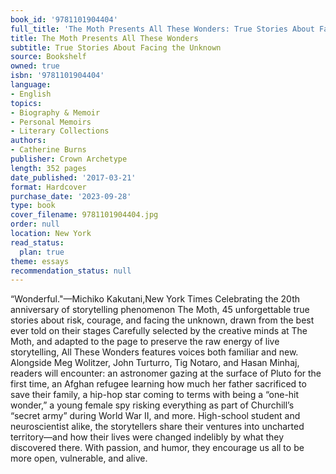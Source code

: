 ```yaml
---
book_id: '9781101904404'
full_title: 'The Moth Presents All These Wonders: True Stories About Facing the Unknown'
title: The Moth Presents All These Wonders
subtitle: True Stories About Facing the Unknown
source: Bookshelf
owned: true
isbn: '9781101904404'
language:
- English
topics:
- Biography & Memoir
- Personal Memoirs
- Literary Collections
authors:
- Catherine Burns
publisher: Crown Archetype
length: 352 pages
date_published: '2017-03-21'
format: Hardcover
purchase_date: '2023-09-28'
type: book
cover_filename: 9781101904404.jpg
order: null
location: New York
read_status:
  plan: true
theme: essays
recommendation_status: null
---
```

“Wonderful."—Michiko Kakutani,New York Times
Celebrating the 20th anniversary of storytelling phenomenon The Moth, 45 unforgettable true stories about risk, courage, and facing the unknown, drawn from the best ever told on their stages
Carefully selected by the creative minds at The Moth, and adapted to the page to preserve the raw energy of live storytelling, All These Wonders features voices both familiar and new. Alongside Meg Wolitzer, John Turturro, Tig Notaro, and Hasan Minhaj, readers will encounter: an astronomer gazing at the surface of Pluto for the first time, an Afghan refugee learning how much her father sacrificed to save their family, a hip-hop star coming to terms with being a “one-hit wonder,” a young female spy risking everything as part of Churchill’s “secret army” during World War II, and more.
High-school student and neuroscientist alike, the storytellers share their ventures into uncharted territory—and how their lives were changed indelibly by what they discovered there. With passion, and humor, they encourage us all to be more open, vulnerable, and alive.
